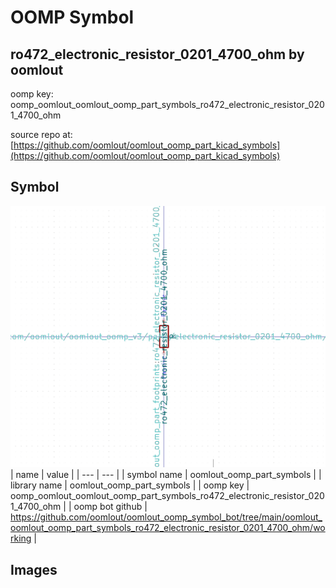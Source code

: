 # OOMP Symbol  
## ro472_electronic_resistor_0201_4700_ohm  by oomlout  
  
oomp key: oomp_oomlout_oomlout_oomp_part_symbols_ro472_electronic_resistor_0201_4700_ohm  
  
source repo at: [https://github.com/oomlout/oomlout_oomp_part_kicad_symbols](https://github.com/oomlout/oomlout_oomp_part_kicad_symbols)  
## Symbol  
  
[![working.png](working_600.png)](working.png)  
| name | value | 
| --- | --- | 
| symbol name | oomlout_oomp_part_symbols | 
| library name | oomlout_oomp_part_symbols | 
| oomp key | oomp_oomlout_oomlout_oomp_part_symbols_ro472_electronic_resistor_0201_4700_ohm | 
| oomp bot github | https://github.com/oomlout/oomlout_oomp_symbol_bot/tree/main/oomlout_oomlout_oomp_part_symbols_ro472_electronic_resistor_0201_4700_ohm/working | 
## Images  
